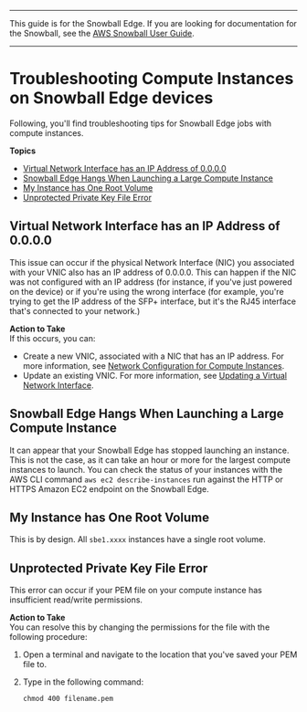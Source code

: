 --------

This guide is for the Snowball Edge\. If you are looking for documentation for the Snowball, see the [AWS Snowball User Guide](http://docs.aws.amazon.com/snowball/latest/ug/whatissnowball.html)\.

--------

# Troubleshooting Compute Instances on Snowball Edge devices<a name="troubleshooting-ec2-edge"></a>

Following, you'll find troubleshooting tips for Snowball Edge jobs with compute instances\.

**Topics**
+ [Virtual Network Interface has an IP Address of 0\.0\.0\.0](#troubleshoot-vnic-ipaddress)
+ [Snowball Edge Hangs When Launching a Large Compute Instance](#ec2-edge-launch-stopped)
+ [My Instance has One Root Volume](#multiple-root-volume)
+ [Unprotected Private Key File Error](#pem-key-perms-ec2-edge)

## Virtual Network Interface has an IP Address of 0\.0\.0\.0<a name="troubleshoot-vnic-ipaddress"></a>

This issue can occur if the physical Network Interface \(NIC\) you associated with your VNIC also has an IP address of 0\.0\.0\.0\. This can happen if the NIC was not configured with an IP address \(for instance, if you've just powered on the device\) or if you're using the wrong interface \(for example, you're trying to get the IP address of the SFP\+ interface, but it's the RJ45 interface that's connected to your network\.\) 

**Action to Take**  
If this occurs, you can:
+ Create a new VNIC, associated with a NIC that has an IP address\. For more information, see [Network Configuration for Compute Instances](using-ec2.md#network-config-ec2-edge)\.
+ Update an existing VNIC\. For more information, see [Updating a Virtual Network Interface](using-ec2-edge-client.md#ec2-edge-update-vnic)\.

## Snowball Edge Hangs When Launching a Large Compute Instance<a name="ec2-edge-launch-stopped"></a>

It can appear that your Snowball Edge has stopped launching an instance\. This is not the case, as it can take an hour or more for the largest compute instances to launch\. You can check the status of your instances with the AWS CLI command `aws ec2 describe-instances` run against the HTTP or HTTPS Amazon EC2 endpoint on the Snowball Edge\.

## My Instance has One Root Volume<a name="multiple-root-volume"></a>

This is by design\. All `sbe1.xxxx` instances have a single root volume\.

## Unprotected Private Key File Error<a name="pem-key-perms-ec2-edge"></a>

This error can occur if your PEM file on your compute instance has insufficient read/write permissions\.

**Action to Take**  
You can resolve this by changing the permissions for the file with the following procedure:

1. Open a terminal and navigate to the location that you've saved your PEM file to\.

1. Type in the following command:

   ```
   chmod 400 filename.pem
   ```